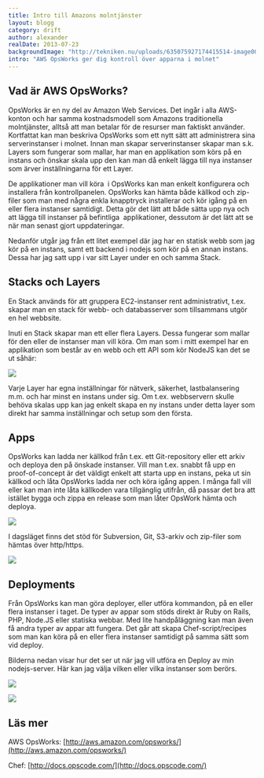 ```yaml
---
title: Intro till Amazons molntjänster
layout: blogg
category: drift
author: alexander
realDate: 2013-07-23
backgroundImage: "http://tekniken.nu/uploads/635075927174415514-image001.png"
intro: "AWS OpsWorks ger dig kontroll över apparna i molnet"
---
```



## Vad är AWS OpsWorks?

OpsWorks är en ny del av Amazon Web Services. Det ingår i alla AWS-konton och har samma kostnadsmodell som Amazons traditionella molntjänster, alltså att man betalar för de resurser man faktiskt använder. Kortfattat kan man beskriva OpsWorks som ett nytt sätt att administrera sina serverinstanser i molnet. Innan man skapar serverinstanser skapar man s.k. Layers som fungerar som mallar, har man en applikation som körs på en instans och önskar skala upp den kan man då enkelt lägga till nya instanser som ärver inställningarna för ett Layer.

De applikationer man vill köra&nbsp; i OpsWorks kan man enkelt konfigurera och installera från kontrollpanelen. OpsWorks kan hämta både källkod och zip-filer som man med några enkla knapptryck installerar och kör igång på en eller flera instanser samtidigt. Detta gör det lätt att både sätta upp nya och att lägga till instanser på befintliga&nbsp; applikationer, dessutom är det lätt att se när man senast gjort uppdateringar.

Nedanför utgår jag från ett litet exempel där jag har en statisk webb som jag kör på en instans, samt ett backend i nodejs som kör på en annan instans. Dessa har jag satt upp i var sitt Layer under en och samma Stack.

## Stacks och Layers

En Stack används för att gruppera EC2-instanser rent administrativt, t.ex. skapar man en stack för webb- och databasserver som tillsammans utgör en hel webbsite.

Inuti en Stack skapar man ett eller flera Layers. Dessa fungerar som mallar för den eller de instanser man vill köra. Om man som i mitt exempel har en applikation som består av en webb och ett API som kör NodeJS kan det se ut såhär:

[![](http://tekniken.nu/uploads/635075927174415514-image001.png)](http://tekniken.nu/uploads/635075927174415514-image001.png)

Varje Layer har egna inställningar för nätverk, säkerhet, lastbalansering m.m. och har minst en instans under sig. Om t.ex. webbservern skulle behöva skalas upp kan jag enkelt skapa en ny instans under detta layer som direkt har samma inställningar och setup som den första.

## Apps

OpsWorks kan ladda ner källkod från t.ex. ett Git-repository eller ett arkiv och deploya den på önskade instanser. Vill man t.ex. snabbt få upp en proof-of-concept är det väldigt enkelt att starta upp en instans, peka ut sin källkod och låta OpsWorks ladda ner och köra igång appen. I många fall vill eller kan man inte låta källkoden vara tillgänglig utifrån, då passar det bra att istället bygga och zippa en release som man låter OpsWork hämta och deploya.

[![](http://tekniken.nu/uploads/635075927174454574-image002.png)](http://tekniken.nu/uploads/635075927174454574-image002.png)

I dagsläget finns det stöd för Subversion, Git, S3-arkiv och zip-filer som hämtas över http/https.

[![](http://tekniken.nu/uploads/635075927174464339-image003.png)](http://tekniken.nu/uploads/635075927174464339-image003.png)

## Deployments

Från OpsWorks kan man göra deployer, eller utföra kommandon, på en eller flera instanser i taget. De typer av appar som stöds direkt är Ruby on Rails, PHP, Node.JS eller statiska webbar. Med lite handpåläggning kan man även få andra typer av appar att fungera. Det går att skapa Chef-script/recipes som man kan köra på en eller flera instanser samtidigt på samma sätt som vid deploy.

Bilderna nedan visar hur det ser ut när jag vill utföra en Deploy av min nodejs-server. Här kan jag välja vilken eller vilka instanser som berörs.

[![](http://tekniken.nu/uploads/635075927174474104-image004.png)](http://tekniken.nu/uploads/635075927174474104-image004.png)

[![](http://tekniken.nu/uploads/635075927174483869-image005.png)](http://tekniken.nu/uploads/635075927174483869-image005.png)

## Läs mer

AWS OpsWorks: [http://aws.amazon.com/opsworks/](http://aws.amazon.com/opsworks/)

Chef: [http://docs.opscode.com/](http://docs.opscode.com/)

